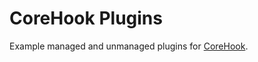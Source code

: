 # CoreHook Plugins
Example managed and unmanaged plugins for [CoreHook](https://github.com/unknownv2/CoreHook).

